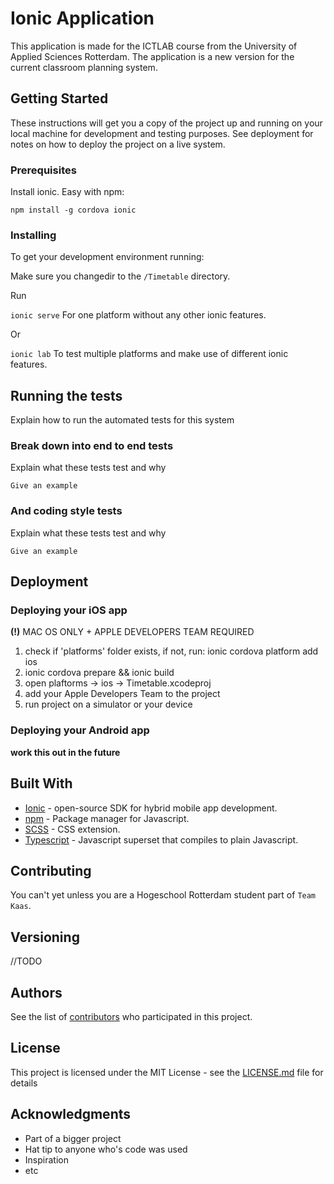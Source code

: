 # Ionic Application

This application is made for the ICTLAB course from the University of Applied Sciences Rotterdam. The application is a new version for the current classroom planning system.

## Getting Started

These instructions will get you a copy of the project up and running on your local machine for development and testing purposes. See deployment for notes on how to deploy the project on a live system.

### Prerequisites

Install ionic. Easy with npm:

```
npm install -g cordova ionic
```

### Installing

To get your development environment running:

Make sure you changedir to the ```/Timetable``` directory.

Run

```ionic serve``` For one platform without any other ionic features.

Or

```ionic lab``` To test multiple platforms and make use of different ionic features.


## Running the tests

Explain how to run the automated tests for this system

### Break down into end to end tests

Explain what these tests test and why

```
Give an example
```

### And coding style tests

Explain what these tests test and why

```
Give an example
```

## Deployment

### Deploying your iOS app 
__(!)__ MAC OS ONLY + APPLE DEVELOPERS TEAM REQUIRED
1. check if 'platforms' folder exists, if not, run: ionic cordova platform add ios
2. ionic cordova prepare && ionic build
3. open plaftorms -> ios -> Timetable.xcodeproj
4. add your Apple Developers Team to the project
5. run project on a simulator or your device

### Deploying your Android app 
__work this out in the future__

## Built With

* [Ionic](https://www.ionicframework.com) - open-source SDK for hybrid mobile app development.
* [npm](https://www.npmjs.com) - Package manager for Javascript.
* [SCSS](https://sass-lang.com) - CSS extension.
* [Typescript](https://www.typescriptlang.org) - Javascript superset that compiles to plain Javascript.

## Contributing

You can't yet unless you are a Hogeschool Rotterdam student part of ```Team Kaas```.

## Versioning

//TODO

## Authors

See the list of [contributors](https://github.com/your/project/contributors) who participated in this project.

## License

This project is licensed under the MIT License - see the [LICENSE.md](LICENSE.md) file for details

## Acknowledgments

* Part of a bigger project
* Hat tip to anyone who's code was used
* Inspiration
* etc
